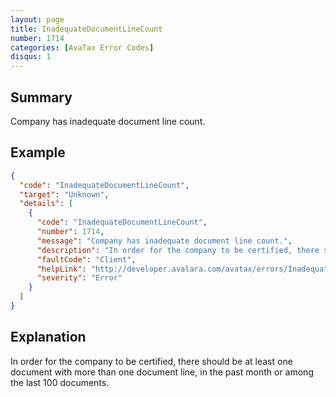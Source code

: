 ```yaml
---
layout: page
title: InadequateDocumentLineCount
number: 1714
categories: [AvaTax Error Codes]
disqus: 1
---
```


## Summary

Company has inadequate document line count.

## Example

```json
{
  "code": "InadequateDocumentLineCount",
  "target": "Unknown",
  "details": [
    {
      "code": "InadequateDocumentLineCount",
      "number": 1714,
      "message": "Company has inadequate document line count.",
      "description": "In order for the company to be certified, there should be at least one document with more than one document line, in the past month or among the last 100 documents. ",
      "faultCode": "Client",
      "helpLink": "http://developer.avalara.com/avatax/errors/InadequateDocumentLineCount",
      "severity": "Error"
    }
  ]
}
```

## Explanation

In order for the company to be certified, there should be at least one document with more than one document line, in the past month or among the last 100 documents.
